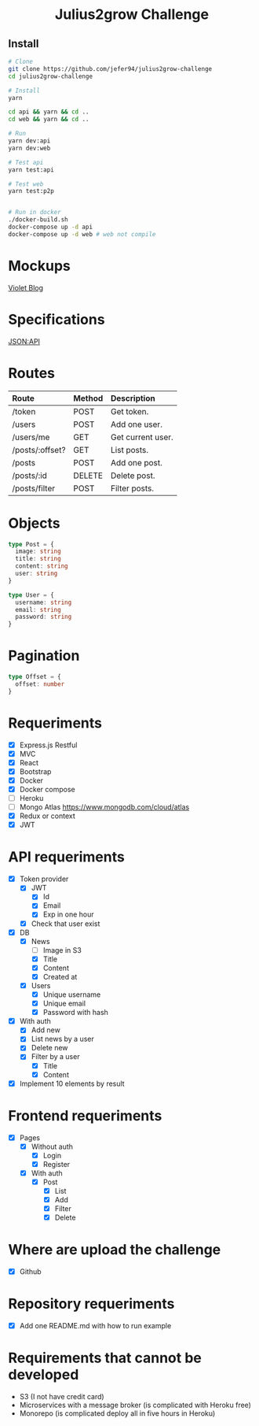 <div align="center">
  <h1>Julius2grow Challenge</h1>
</div>

## Install

```bash
# Clone
git clone https://github.com/jefer94/julius2grow-challenge
cd julius2grow-challenge

# Install
yarn

cd api && yarn && cd ..
cd web && yarn && cd ..

# Run
yarn dev:api
yarn dev:web

# Test api
yarn test:api

# Test web
yarn test:p2p


# Run in docker
./docker-build.sh
docker-compose up -d api
docker-compose up -d web # web not compile
```

# Mockups

[Violet Blog](https://www.figma.com/file/ng2d3GiRV5OOKPYlxmmbwO/Untitled?node-id=0%3A1)

# Specifications

[JSON:API](https://jsonapi.org/examples/)

# Routes

| Route | Method | Description |
| :--- | :--- | :--- |
| /token | POST | Get token. |
| /users | POST | Add one user. |
| /users/me | GET | Get current user. |
| /posts/:offset? | GET | List posts. |
| /posts | POST | Add one post. |
| /posts/:id | DELETE | Delete post. |
| /posts/filter | POST | Filter posts. |

# Objects

```typescript
type Post = {
  image: string
  title: string
  content: string
  user: string
}

type User = {
  username: string
  email: string
  password: string
}
```

# Pagination

```typescript
type Offset = {
  offset: number
}
```

# Requeriments

- [X] Express.js Restful
- [X] MVC
- [X] React
- [X] Bootstrap
- [X] Docker
- [X] Docker compose
- [ ] Heroku
- [ ] Mongo Atlas https://www.mongodb.com/cloud/atlas
- [X] Redux or context
- [X] JWT

# API requeriments

- [X] Token provider
  - [X] JWT
    - [X] Id
    - [X] Email
    - [X] Exp in one hour
  - [X] Check that user exist
- [X] DB
  - [X] News
    - [ ] Image in S3
    - [X] Title
    - [X] Content
    - [X] Created at
  - [X] Users
    - [X] Unique username
    - [X] Unique email
    - [X] Password with hash
- [X] With auth
  - [X] Add new
  - [X] List news by a user
  - [X] Delete new
  - [X] Filter by a user
    - [X] Title
    - [X] Content
- [X] Implement 10 elements by result

# Frontend requeriments

- [X] Pages
  - [X] Without auth
    - [X] Login
    - [X] Register
  - [X] With auth
    - [X] Post
      - [X] List
      - [X] Add
      - [X] Filter
      - [X] Delete

# Where are upload the challenge

- [X] Github

# Repository requeriments

- [X] Add one README.md with how to run example

# Requirements that cannot be developed

- S3 (I not have credit card)
- Microservices with a message broker (is complicated with Heroku free)
- Monorepo (is complicated deploy all in five hours in Heroku)